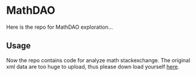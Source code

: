 # MathDAO

Here is the repo for MathDAO exploration...

## Usage

Now the repo contains code for analyze math stackexchange. The original xml data are too huge to upload, thus please down load yourself [here](https://data.stackexchange.com/help).